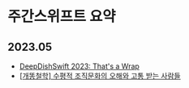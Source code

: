 
# 주간스위프트 요약

## 2023.05
- [DeepDishSwift 2023: That's a Wrap](https://www.danijelavrzan.com/posts/2023/05/deep-dish-swift-2023)
- [[개똥철학] 수평적 조직문화의 오해와 고통 받는 사람들](https://medium.com/@ghilbut/개똥철학-수평적-조직문화의-오해와-고통-받는-사람들-dbeff1e294)
